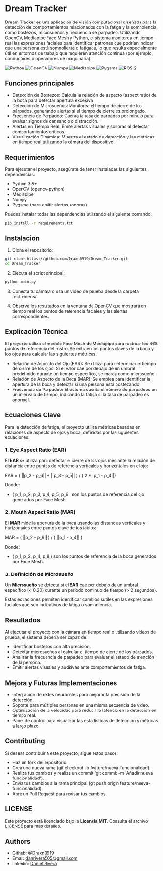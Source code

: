 
# Dream Tracker

Dream Tracker es una aplicación de visión computacional diseñada para la detección de comportamientos relacionados con la fatiga y la somnolencia, como bostezos, microsueños y frecuencia de parpadeo. Utilizando OpenCV, Mediapipe Face Mesh y Python, el sistema monitorea en tiempo real las expresiones faciales para identificar patrones que podrían indicar que una persona está somnolienta o fatigada, lo que resulta especialmente útil en entornos de trabajo que requieren atención continua (por ejemplo, conductores u operadores de maquinaria).

![Python](https://img.shields.io/badge/Python-3.8-darkred.svg)
![OpenCV](https://img.shields.io/badge/OpenCV-4.5-darkblue.svg)
![Numpy](https://img.shields.io/badge/Numpy-1.19-darkgreen.svg)
![Mediapipe](https://img.shields.io/badge/Mediapipe-0.8-purple.svg)
![Pygame](https://img.shields.io/badge/Pygame-2.0.1-darkorange.svg)
![ROS 2](https://img.shields.io/badge/ROS%202-Humble-blue.svg)

## Funciones principales

- Detección de Bostezos: Calcula la relación de aspecto (aspect ratio) de la boca para detectar apertura excesiva
- Detección de Microsueños: Monitorea el tiempo de cierre de los párpados, generando alertas si el tiempo de cierre es prolongado.
- Frecuencia de Parpadeo: Cuenta la tasa de parpadeo por minuto para evaluar signos de cansancio o distracción.
- Alertas en Tiempo Real: Emite alertas visuales y sonoras al detectar comportamientos críticos.
- Visualización Dinámica: Muestra el estado de detección y las métricas en tiempo real utilizando la cámara del dispositivo.


## Requerimientos

Para ejecutar el proyecto, asegúrate de tener instaladas las siguientes dependencias:

- Python 3.8+
- OpenCV (opencv-python)
- Mediapipe
- Numpy
- Pygame (para emitir alertas sonoras)

Puedes instalar todas las dependencias utilizando el siguiente comando:

```bash
pip install -r requirements.txt
```
## Instalacion

1. Clona el repositorio:
```bash
git clone https://github.com/Draxn0919/Dream_Tracker.git
cd Dream_Tracker
```
2. Ejecuta el script principal:
```bash
python main.py
```
3. Conecta tu cámara o usa un video de prueba desde la carpeta test_videos/.

4. Observa los resultados en la ventana de OpenCV que mostrará en tiempo real los puntos de referencia faciales y las alertas correspondientes.
## Explicación Técnica
El proyecto utiliza el modelo Face Mesh de Mediapipe para rastrear los 468 puntos de referencia del rostro. Se extraen los puntos claves de la boca y los ojos para calcular las siguientes métricas:

- Relación de Aspecto del Ojo (EAR): Se utiliza para determinar el tiempo de cierre de los ojos. Si el valor cae por debajo de un umbral predefinido durante un tiempo específico, se marca como microsueño.
- Relación de Aspecto de la Boca (MAR): Se emplea para identificar la apertura de la boca y detectar si una persona está bostezando.
- Frecuencia de Parpadeo: El sistema cuenta el número de parpadeos en un intervalo de tiempo, indicando la fatiga si la tasa de parpadeo es anormal.
## Ecuaciones Clave

Para la detección de fatiga, el proyecto utiliza métricas basadas en relaciones de aspecto de ojos y boca, definidas por las siguientes ecuaciones:

### 1. Eye Aspect Ratio (EAR)

El **EAR** se utiliza para detectar el cierre de los ojos mediante la relación de distancia entre puntos de referencia verticales y horizontales en el ojo:


EAR =  ( ||p_2 - p_6|| + ||p_3 - p_5|| ) / ( 2 *||p_1 - p_4||)


Donde:

- \( p_1, p_2, p_3, p_4, p_5, p_6 \) son los puntos de referencia del ojo generados por Face Mesh.

### 2. Mouth Aspect Ratio (MAR)

El **MAR** mide la apertura de la boca usando las distancias verticales y horizontales entre puntos clave de los labios:


MAR = ( ||p_2 - p_8|| ) / ( ||p_1 - p_4|| )


Donde:

- ( p_1, p_2, p_4, p_8 ) son los puntos de referencia de la boca generados por Face Mesh.

### 3. Definición de Microsueño

Un **Microsueño** se detecta si el **EAR** cae por debajo de un umbral específico (\< 0.20) durante un período continuo de tiempo (> 2 segundos).

Estas ecuaciones permiten identificar cambios sutiles en las expresiones faciales que son indicativos de fatiga o somnolencia.

## Resultados
Al ejecutar el proyecto con la cámara en tiempo real o utilizando videos de prueba, el sistema debería ser capaz de:

- Identificar bostezos con alta precisión.
- Detectar microsueños al calcular el tiempo de cierre de los párpados.
- Analizar la frecuencia de parpadeo para evaluar el estado de atención de la persona.
- Emitir alertas visuales y auditivas ante comportamientos de fatiga.
## Mejora y Futuras Implementaciones
- Integración de redes neuronales para mejorar la precisión de la detección.
- Soporte para múltiples personas en una misma secuencia de video.
- Optimización de la velocidad para reducir la latencia en la detección en tiempo real.
- Panel de control para visualizar las estadísticas de detección y métricas a largo plazo.


## Contributing

Si deseas contribuir a este proyecto, sigue estos pasos:

- Haz un fork del repositorio.
- Crea una nueva rama (git checkout -b feature/nueva-funcionalidad).
- Realiza tus cambios y realiza un commit (git commit -m 'Añadir nueva funcionalidad').
- Envía tus cambios a la rama principal (git push origin feature/nueva-funcionalidad).
- Abre un Pull Request para revisar tus cambios.

## LICENSE

Este proyecto está licenciado bajo la **Licencia MIT**. Consulta el archivo [LICENSE](./LICENSE) para más detalles.




## Authors

- Github: [@Draxn0919](https://github.com/Draxn0919)
- Email: danrivera505@gmail.com
- linkedin: [Daniel Rivera](https://www.linkedin.com/in/danrivera9/)
